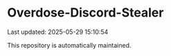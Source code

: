 # Overdose-Discord-Stealer

Last updated: 2025-05-29 15:10:54

This repository is automatically maintained.
